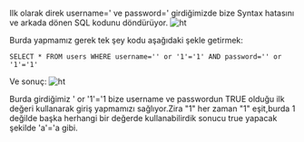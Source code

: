 Ilk olarak direk username=' ve password=' girdiğimizde bize Syntax hatasını ve arkada dönen SQL kodunu döndürüyor.
![ht]()

Burda yapmamız gerek tek şey kodu aşağıdaki şekle getirmek:

```
SELECT * FROM users WHERE username='' or '1'='1' AND password='' or '1'='1' 

```
Ve sonuç:
![ht]()

Burda girdiğimiz ' or '1'='1 bize username ve passwordun TRUE olduğu ilk değeri kullanarak giriş yapmamızı sağlıyor.Zira "1" her zaman "1" eşit,burda 1 değilde başka herhangi bir değerde kullanabilirdik sonucu true yapacak şekilde 'a'='a gibi.
